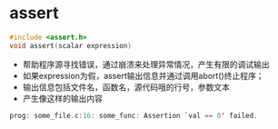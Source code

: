 # assert

```c
#include <assert.h>
void assert(scalar expression)
```
- 帮助程序源寻找错误，通过崩溃来处理异常情况，产生有限的调试输出
-  如果expression为假，assert输出信息并通过调用abort()终止程序；
- 输出信息包括文件名，函数名，源代码哦的行号，参数文本
- 产生像这样的输出内容
```c
prog: some_file.c:16: some_func: Assertion `val == 0' failed.
```